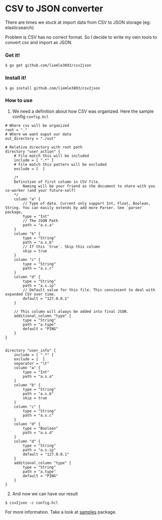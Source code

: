 # CSV to JSON converter

There are times we stuck at import data from CSV to JSON storage (eg: elasticsearch)

Problem is CSV has no correct format. So I decide to write my own tools to convert csv and import as JSON.

### Get it!

```shell
$ go get github.com/liemle3893/csv2json
```

### Install it!

```shell
$ go install github.com/liemle3893/csv2json
```

### How to use

1. We need a definition about how CSV was organized. Here the sample config `config.hcl`

```hcl
# Where csv will be organized
root = "."
# Where we want ouput our data
out_directory = "./out"

# Relative directory with root path
directory "user_action" {
    # File match this will be included
    include = [ ".*" ]
    # File match this pattern will be excluded
    exclude = [  ]

    /* 
    Definition of first column in CSV file.
        Naming will be your friend as the document to share with you co-worker (and your future-self)
    */
	column "a" {
        // Type of data. Current only support Int, Float, Boolean, String. You can easily extends by add more Parser. See `parser` package.
		type = "Int"
        // The JSON Path
		path = "a.s.a"
	}
	column "b" {
		type = "String"
		path = "a.s.b"
        // If this `true`. Skip this column
		skip = true
	}	
	column "c" {
		type = "String"
		path = "a.s.c"
	}				
	column "d" {
		type = "String"
		path = "a.s.ip"
        // Default value for this file. This convinient to deal with expanded CSV over time.
		default = "127.0.0.1"
	}

    // This column will always be added into final JSON.
	additional_column "type" {
		type = "String"
		path = "a.type"
		default = "PING"
	}
}


directory "user_info" {
    include = [ ".*" ]
    exclude = [  ]
	separator = "\t"
	column "a" {
		type = "Int"
		path = "a.s.a"
	}
	column "b" {
		type = "String"
		path = "a.s.b"
		skip = true
	}	
	column "c" {
		type = "String"
		path = "a.s.c"
	}				
	column "d" {
		type = "Boolean"
		path = "a.s.d"
	}
	column "d" {
		type = "String"
		path = "a.s.ip"
		default = "127.0.0.1"
	}		
	additional_column "type" {
		type = "String"
		path = "a.type"
		default = "PING"
	}
}
```

2. And now we can have our result

```shell
$ csv2json -c config.hcl
```

For more information. Take a look at [samples](https://github.com/liemle3893/csv2json/blob/master/samples) package.
